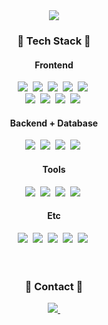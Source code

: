 <div align="center">
  <!--타이틀-->
  <img src="https://capsule-render.vercel.app/api?type=waving&color=gradient&height=300&section=header&text=mireum's%20github&fontSize=90" />
  
  <!--본문-->
  <h3 align="center">🔧 Tech Stack 🔧</h3>
  <div>
    <h4>Frontend</h4>
    <img src="https://img.shields.io/badge/React-20232a.svg?style=for-the-badge&logo=react&logoColor=61DAFB" />&nbsp
    <img src="https://img.shields.io/badge/Redux-20232a.svg?style=for-the-badge&logo=Redux&logoColor=#764ABC" />&nbsp
    <img src="https://img.shields.io/badge/TypeScript-00273F.svg?style=for-the-badge&logo=typescript&logoColor=#3178C6">&nbsp
    <img src="https://img.shields.io/badge/Next-000000.svg?style=for-the-badge&logo=nextdotjs&logoColor=#000000">&nbsp
    <img src="https://img.shields.io/badge/styled--components-DB7093?style=for-the-badge&logo=styled-components&logoColor=ffd35b" />&nbsp
    <br/>
    <img src="https://img.shields.io/badge/tailwindcss-0788D9.svg?style=for-the-badge&logo=tailwindcss&logoColor=#06B6D4">&nbsp
    <img src="https://img.shields.io/badge/javascript-F7DF1E.svg?style=for-the-badge&logo=javascript&logoColor=20232a" />&nbsp
    <img src="https://img.shields.io/badge/html5-E34F26.svg?style=for-the-badge&logo=html5&logoColor=white" />&nbsp
    <img src="https://img.shields.io/badge/css3-2E6FF2.svg?style=for-the-badge&logo=css3&logoColor=#1572B6" />&nbsp
  </div>
  
  <div>
    <h4>Backend + Database</h4>
    <img src="https://img.shields.io/badge/node-262626.svg?style=for-the-badge&logo=nodedotjs&logoColor=#5FA04E" />&nbsp
    <img src="https://img.shields.io/badge/express-F2CF1D.svg?style=for-the-badge&logo=express&logoColor=#8C8416" />&nbsp
    <img src="https://img.shields.io/badge/mysql-F2F2F2.svg?style=for-the-badge&logo=mysql&logoColor=#4479A1" />&nbsp
    <img src="https://img.shields.io/badge/mongodb-B9D9B4.svg?style=for-the-badge&logo=mongodb&logoColor=47A248" />&nbsp
  </div>

  <div>
    <h4>Tools</h4>
    <img src="https://img.shields.io/badge/github-565759.svg?style=for-the-badge&logo=github&logoColor=#181717" />&nbsp
    <img src="https://img.shields.io/badge/AWS-232F3E.svg?style=for-the-badge&logo=amazonwebservices&logoColor=#181717" />&nbsp
    <img src="https://img.shields.io/badge/Trello-0052CC.svg?style=for-the-badge&logo=trello&logoColor=#white" />&nbsp
    <img src="https://img.shields.io/badge/figma-1BCBF2.svg?style=for-the-badge&logo=figma&logoColor=#0DD97A" />&nbsp    
  </div>

  <div>
    <h4>Etc</h4>
    <img src="https://img.shields.io/badge/nginx-009639.svg?style=for-the-badge&logo=nginx&logoColor=#white" />&nbsp
    <img src="https://img.shields.io/badge/python-F2CA52.svg?style=for-the-badge&logo=python&logoColor=#3776AB" />&nbsp
    <img src="https://img.shields.io/badge/c-023373.svg?style=for-the-badge&logo=c&logoColor=#A8B9CC" />&nbsp
    <img src="https://img.shields.io/badge/c++-023373.svg?style=for-the-badge&logo=cplusplus&logoColor=#00599C" />&nbsp
    <img src="https://img.shields.io/badge/java-F2CF1D.svg?style=for-the-badge&logo=&" />&nbsp
  </div>
  <br/>
  <br/>

  <div>
    <h3 align="center">🔎 Contact 🔎</h3>
    <a href="mailto:yljw225@naver.com">
      <img src="https://img.shields.io/badge/yljw225@naver-1EBC8F?style=for-the-badge&logo=gmail&logoColor=white" />&nbsp
    </a>
  </div>
  
</div>
